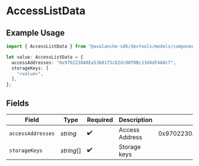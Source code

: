 # AccessListData

## Example Usage

```typescript
import { AccessListData } from "@avalanche-sdk/devtools/models/components";

let value: AccessListData = {
  accessAddresses: "0x9702230A8Ea53601f5cD2dc00fDBc13d4dF4A8c7",
  storageKeys: [
    "<value>",
  ],
};
```

## Fields

| Field                                      | Type                                       | Required                                   | Description                                | Example                                    |
| ------------------------------------------ | ------------------------------------------ | ------------------------------------------ | ------------------------------------------ | ------------------------------------------ |
| `accessAddresses`                          | *string*                                   | :heavy_check_mark:                         | Access Address                             | 0x9702230A8Ea53601f5cD2dc00fDBc13d4dF4A8c7 |
| `storageKeys`                              | *string*[]                                 | :heavy_check_mark:                         | Storage keys                               |                                            |